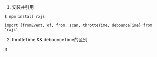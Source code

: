 
1. 安装并引用
```
$ npm install rxjs

import {fromEvent, of, from, scan, throtteTime, debounceTime} from 'rxjs'
```

2. throtteTime && debounceTime的区别

3
